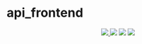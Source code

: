 # api_frontend

<p align="center">
    <a href="https://github.com/ghuninew1" alt="github">
        <img src="https://img.shields.io/badge/-@ghuninew-%23181717?style=flat&logo=github" />
    </a>
    <img src="https://img.shields.io/github/repo-size/ghuninew1/api_frontend" />
    <img src="https://img.shields.io/github/directory-file-count/ghuninew1/api_frontend" />
    <img src="https://img.shields.io/github/release-date/ghuninew1/api_frontend" />
</p>
